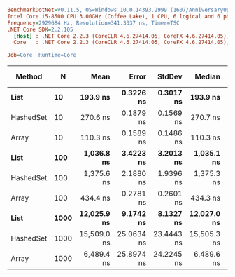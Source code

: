 ``` ini

BenchmarkDotNet=v0.11.5, OS=Windows 10.0.14393.2999 (1607/AnniversaryUpdate/Redstone1)
Intel Core i5-8500 CPU 3.00GHz (Coffee Lake), 1 CPU, 6 logical and 6 physical cores
Frequency=2929684 Hz, Resolution=341.3337 ns, Timer=TSC
.NET Core SDK=2.2.105
  [Host] : .NET Core 2.2.3 (CoreCLR 4.6.27414.05, CoreFX 4.6.27414.05), 64bit RyuJIT
  Core   : .NET Core 2.2.3 (CoreCLR 4.6.27414.05, CoreFX 4.6.27414.05), 64bit RyuJIT

Job=Core  Runtime=Core  

```
|    Method |    N |        Mean |      Error |     StdDev |      Median |         Min |         Max | Rank |  Gen 0 | Gen 1 | Gen 2 | Allocated |
|---------- |----- |------------:|-----------:|-----------:|------------:|------------:|------------:|-----:|-------:|------:|------:|----------:|
|      **List** |   **10** |    **193.9 ns** |  **0.3226 ns** |  **0.3017 ns** |    **193.9 ns** |    **193.5 ns** |    **194.6 ns** |    **2** | **0.0236** |     **-** |     **-** |     **112 B** |
| HashedSet |   10 |    270.6 ns |  0.1879 ns |  0.1569 ns |    270.7 ns |    270.3 ns |    270.8 ns |    3 | 0.0286 |     - |     - |     136 B |
|     Array |   10 |    110.3 ns |  0.1589 ns |  0.1486 ns |    110.3 ns |    110.1 ns |    110.6 ns |    1 | 0.0186 |     - |     - |      88 B |
|      **List** |  **100** |  **1,036.8 ns** |  **3.4223 ns** |  **3.2013 ns** |  **1,035.1 ns** |  **1,032.3 ns** |  **1,042.5 ns** |    **5** | **0.0229** |     **-** |     **-** |     **112 B** |
| HashedSet |  100 |  1,375.6 ns |  2.1880 ns |  1.9396 ns |  1,375.3 ns |  1,373.2 ns |  1,380.1 ns |    6 | 0.0286 |     - |     - |     136 B |
|     Array |  100 |    434.4 ns |  0.2781 ns |  0.2601 ns |    434.3 ns |    433.9 ns |    434.8 ns |    4 | 0.0186 |     - |     - |      88 B |
|      **List** | **1000** | **12,025.9 ns** |  **9.1742 ns** |  **8.1327 ns** | **12,027.0 ns** | **12,008.3 ns** | **12,037.7 ns** |    **8** | **0.0305** |     **-** |     **-** |     **168 B** |
| HashedSet | 1000 | 15,509.0 ns | 25.0634 ns | 23.4443 ns | 15,505.3 ns | 15,475.3 ns | 15,558.6 ns |    9 | 0.0305 |     - |     - |     192 B |
|     Array | 1000 |  6,489.4 ns | 25.8974 ns | 24.2245 ns |  6,489.6 ns |  6,445.5 ns |  6,542.3 ns |    7 | 0.0229 |     - |     - |     144 B |
